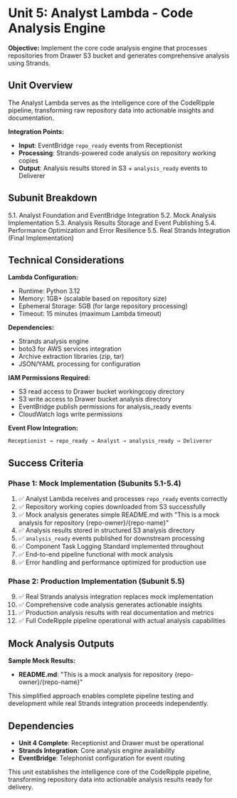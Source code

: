 # Unit 5: Analyst Lambda - Code Analysis Engine

**Objective:** Implement the core code analysis engine that processes repositories from Drawer S3 bucket and generates comprehensive analysis using Strands.

## Unit Overview

The Analyst Lambda serves as the intelligence core of the CodeRipple pipeline, transforming raw repository data into actionable insights and documentation.

**Integration Points:**
- **Input**: EventBridge `repo_ready` events from Receptionist
- **Processing**: Strands-powered code analysis on repository working copies
- **Output**: Analysis results stored in S3 + `analysis_ready` events to Deliverer

## Subunit Breakdown
5.1. Analyst Foundation and EventBridge Integration
5.2. Mock Analysis Implementation
5.3. Analysis Results Storage and Event Publishing
5.4. Performance Optimization and Error Resilience
5.5. Real Strands Integration (Final Implementation)

## Technical Considerations

**Lambda Configuration:**
- Runtime: Python 3.12
- Memory: 1GB+ (scalable based on repository size)
- Ephemeral Storage: 5GB (for large repository processing)
- Timeout: 15 minutes (maximum Lambda timeout)

**Dependencies:**
- Strands analysis engine
- boto3 for AWS services integration
- Archive extraction libraries (zip, tar)
- JSON/YAML processing for configuration

**IAM Permissions Required:**
- S3 read access to Drawer bucket workingcopy directory
- S3 write access to Drawer bucket analysis directory
- EventBridge publish permissions for analysis_ready events
- CloudWatch logs write permissions

**Event Flow Integration:**
```
Receptionist → repo_ready → Analyst → analysis_ready → Deliverer
```

## Success Criteria

### Phase 1: Mock Implementation (Subunits 5.1-5.4)
1. ✅ Analyst Lambda receives and processes `repo_ready` events correctly
2. ✅ Repository working copies downloaded from S3 successfully
3. ✅ Mock analysis generates simple README.md with "This is a mock analysis for repository {repo-owner}/{repo-name}"
4. ✅ Analysis results stored in structured S3 analysis directory
5. ✅ `analysis_ready` events published for downstream processing
6. ✅ Component Task Logging Standard implemented throughout
7. ✅ End-to-end pipeline functional with mock analysis
8. ✅ Error handling and performance optimized for production use

### Phase 2: Production Implementation (Subunit 5.5)
9. ✅ Real Strands analysis integration replaces mock implementation
10. ✅ Comprehensive code analysis generates actionable insights
11. ✅ Production analysis results with real documentation and metrics
12. ✅ Full CodeRipple pipeline operational with actual analysis capabilities

## Mock Analysis Outputs

**Sample Mock Results:**
- **README.md**: "This is a mock analysis for repository {repo-owner}/{repo-name}"

This simplified approach enables complete pipeline testing and development while real Strands integration proceeds independently.

## Dependencies

- **Unit 4 Complete**: Receptionist and Drawer must be operational
- **Strands Integration**: Core analysis engine availability
- **EventBridge**: Telephonist configuration for event routing

This unit establishes the intelligence core of the CodeRipple pipeline, transforming repository data into actionable analysis results ready for delivery.
